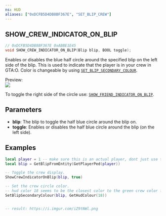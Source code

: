 ```yaml
---
ns: HUD
aliases: ["0xDCFB5D4DB8BF367E", "SET_BLIP_CREW"]
---
```

## SHOW_CREW_INDICATOR_ON_BLIP

```c
// 0xDCFB5D4DB8BF367E 0xABBE1E45
void SHOW_CREW_INDICATOR_ON_BLIP(Blip blip, BOOL toggle);
```

Enables or disables the blue half circle around the specified blip on the left side of the blip. This is used to indicate that the player is in your crew in GTA:O. Color is changeable by using [`SET_BLIP_SECONDARY_COLOUR`](#_0x14892474891E09EB).

Preview:
<br>
![](https://i.imgur.com/JgRMbHb.png)

To toggle the right side of the circle use: [`SHOW_FRIEND_INDICATOR_ON_BLIP`](#_0x23C3EB807312F01A).

## Parameters
* **blip**: The blip to toggle the half blue circle around the blip on.
* **toggle**: Enables or disables the half blue circle around the blip (on the left side).

## Examples
```lua
local player = 1 -- make sure this is an actual player, dont just use this example code!
local blip = GetBlipFromEntity(GetPlayerPed(player))

-- Toggle the crew display.
ShowCrewIndicatorOnBlip(blip, true)

-- Set the crew circle color.
-- hud color 18 seems to be the closest color to the green crew color from GTA:O.
SetBlipSecondaryColour(blip, GetHudColour(18))


-- result: https://i.imgur.com/iZ9tNWl.png
```

